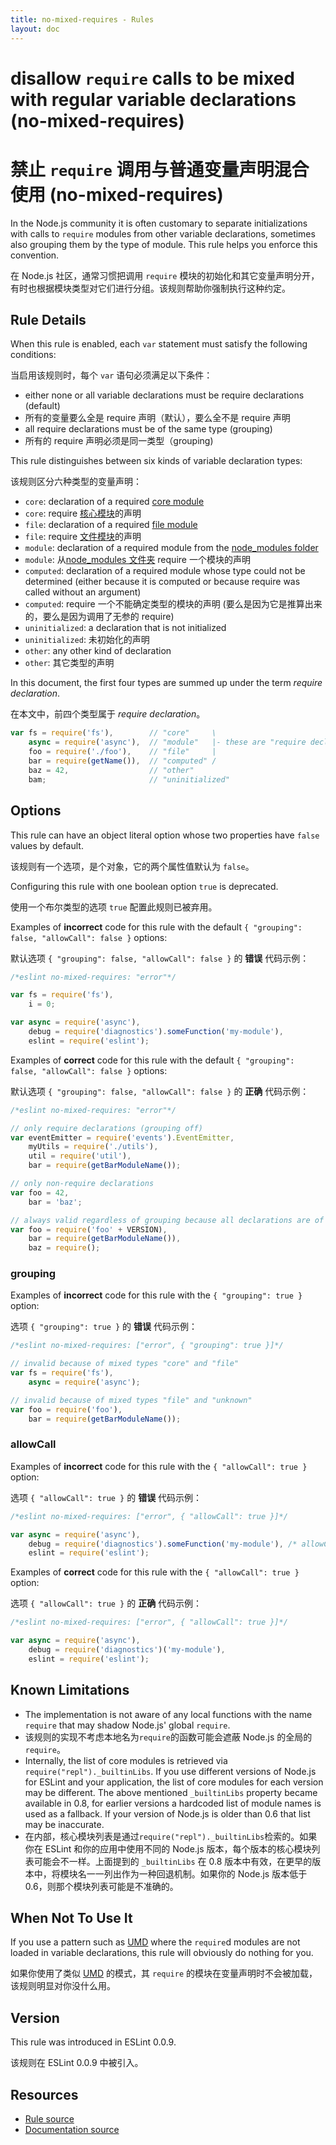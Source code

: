```yaml
---
title: no-mixed-requires - Rules
layout: doc
---
```

<!-- Note: No pull requests accepted for this file. See README.md in the root directory for details. -->

# disallow `require` calls to be mixed with regular variable declarations (no-mixed-requires)

# 禁止 `require` 调用与普通变量声明混合使用 (no-mixed-requires)

In the Node.js community it is often customary to separate initializations with calls to `require` modules from other variable declarations, sometimes also grouping them by the type of module. This rule helps you enforce this convention.

在 Node.js 社区，通常习惯把调用 `require` 模块的初始化和其它变量声明分开，有时也根据模块类型对它们进行分组。该规则帮助你强制执行这种约定。
 
## Rule Details

When this rule is enabled, each `var` statement must satisfy the following conditions:

当启用该规则时，每个 `var` 语句必须满足以下条件：

* either none or all variable declarations must be require declarations (default)
* 所有的变量要么全是 require 声明（默认），要么全不是 require 声明
* all require declarations must be of the same type (grouping)
* 所有的 require 声明必须是同一类型（grouping)

This rule distinguishes between six kinds of variable declaration types:

该规则区分六种类型的变量声明：

* `core`: declaration of a required [core module][1]
* `core`: require [核心模块][1]的声明
* `file`: declaration of a required [file module][2]
* `file`: require [文件模块][2]的声明
* `module`: declaration of a required module from the [node_modules folder][3]
* `module`: 从[node_modules 文件夹][3] require 一个模块的声明
* `computed`: declaration of a required module whose type could not be determined (either because it is computed or because require was called without an argument)
* `computed`: require 一个不能确定类型的模块的声明 (要么是因为它是推算出来的，要么是因为调用了无参的 require)
* `uninitialized`: a declaration that is not initialized
* `uninitialized`: 未初始化的声明
* `other`: any other kind of declaration
* `other`: 其它类型的声明

In this document, the first four types are summed up under the term *require declaration*.

在本文中，前四个类型属于 *require declaration*。

```js
var fs = require('fs'),        // "core"     \
    async = require('async'),  // "module"   |- these are "require declaration"s
    foo = require('./foo'),    // "file"     |
    bar = require(getName()),  // "computed" /
    baz = 42,                  // "other"
    bam;                       // "uninitialized"
```

## Options

This rule can have an object literal option whose two properties have `false` values by default.

该规则有一个选项，是个对象，它的两个属性值默认为 `false`。

Configuring this rule with one boolean option `true` is deprecated.

使用一个布尔类型的选项 `true` 配置此规则已被弃用。

Examples of **incorrect** code for this rule with the default `{ "grouping": false, "allowCall": false }` options:

默认选项 `{ "grouping": false, "allowCall": false }` 的 **错误** 代码示例：

```js
/*eslint no-mixed-requires: "error"*/

var fs = require('fs'),
    i = 0;

var async = require('async'),
    debug = require('diagnostics').someFunction('my-module'),
    eslint = require('eslint');
```

Examples of **correct** code for this rule with the default `{ "grouping": false, "allowCall": false }` options:

默认选项 `{ "grouping": false, "allowCall": false }` 的 **正确** 代码示例：

```js
/*eslint no-mixed-requires: "error"*/

// only require declarations (grouping off)
var eventEmitter = require('events').EventEmitter,
    myUtils = require('./utils'),
    util = require('util'),
    bar = require(getBarModuleName());

// only non-require declarations
var foo = 42,
    bar = 'baz';

// always valid regardless of grouping because all declarations are of the same type
var foo = require('foo' + VERSION),
    bar = require(getBarModuleName()),
    baz = require();
```

### grouping

Examples of **incorrect** code for this rule with the `{ "grouping": true }` option:

选项 `{ "grouping": true }` 的 **错误** 代码示例：

```js
/*eslint no-mixed-requires: ["error", { "grouping": true }]*/

// invalid because of mixed types "core" and "file"
var fs = require('fs'),
    async = require('async');

// invalid because of mixed types "file" and "unknown"
var foo = require('foo'),
    bar = require(getBarModuleName());
```

### allowCall

Examples of **incorrect** code for this rule with the `{ "allowCall": true }` option:

选项 `{ "allowCall": true }` 的 **错误** 代码示例：

```js
/*eslint no-mixed-requires: ["error", { "allowCall": true }]*/

var async = require('async'),
    debug = require('diagnostics').someFunction('my-module'), /* allowCall doesn't allow calling any function */
    eslint = require('eslint');
```

Examples of **correct** code for this rule with the `{ "allowCall": true }` option:

选项 `{ "allowCall": true }` 的 **正确** 代码示例：

```js
/*eslint no-mixed-requires: ["error", { "allowCall": true }]*/

var async = require('async'),
    debug = require('diagnostics')('my-module'),
    eslint = require('eslint');
```

## Known Limitations

* The implementation is not aware of any local functions with the name `require` that may shadow Node.js' global `require`.
* 该规则的实现不考虑本地名为`require`的函数可能会遮蔽 Node.js 的全局的`require`。
* Internally, the list of core modules is retrieved via `require("repl")._builtinLibs`. If you use different versions of Node.js for ESLint and your application, the list of core modules for each version may be different.
  The above mentioned `_builtinLibs` property became available in 0.8, for earlier versions a hardcoded list of module names is used as a fallback. If your version of Node.js is older than 0.6 that list may be inaccurate.
* 在内部，核心模块列表是通过`require("repl")._builtinLibs`检索的。如果你在 ESLint 和你的应用中使用不同的 Node.js 版本，每个版本的核心模块列表可能会不一样。上面提到的 `_builtinLibs` 在 0.8 版本中有效，在更早的版本中，将模块名一一列出作为一种回退机制。如果你的 Node.js 版本低于 0.6，则那个模块列表可能是不准确的。

## When Not To Use It

If you use a pattern such as [UMD][4] where the `require`d modules are not loaded in variable declarations, this rule will obviously do nothing for you.

如果你使用了类似 [UMD][4] 的模式，其 `require` 的模块在变量声明时不会被加载，该规则明显对你没什么用。

[1]: http://nodejs.org/api/modules.html#modules_core_modules
[2]: http://nodejs.org/api/modules.html#modules_file_modules
[3]: http://nodejs.org/api/modules.html#modules_loading_from_node_modules_folders
[4]: https://github.com/umdjs/umd

## Version

This rule was introduced in ESLint 0.0.9.

该规则在 ESLint 0.0.9 中被引入。

## Resources

* [Rule source](https://github.com/eslint/eslint/tree/master/lib/rules/no-mixed-requires.js)
* [Documentation source](https://github.com/eslint/eslint/tree/master/docs/rules/no-mixed-requires.md)
